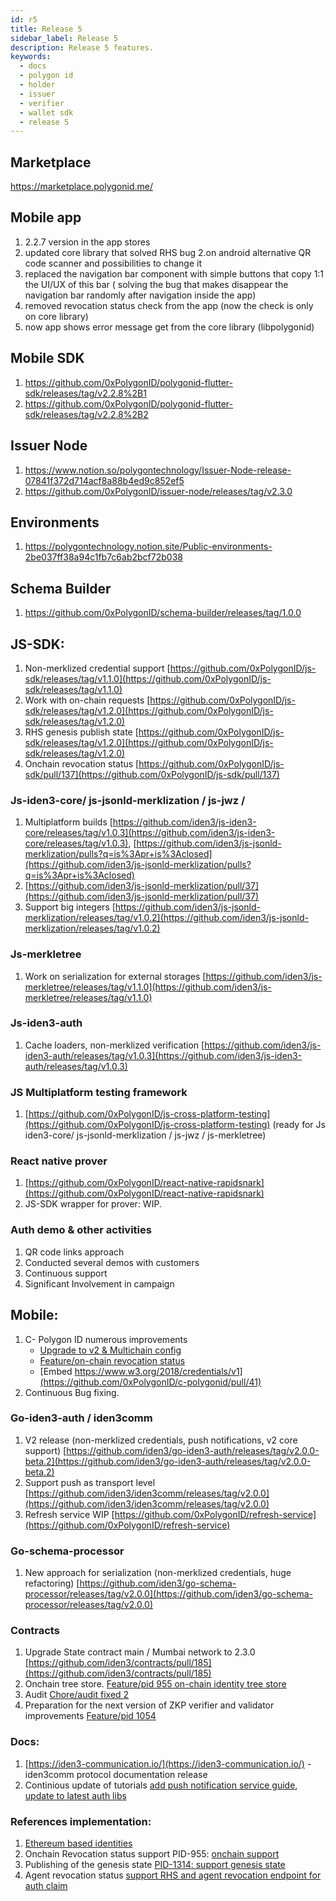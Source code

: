 ```yaml
---
id: r5
title: Release 5
sidebar_label: Release 5
description: Release 5 features.
keywords:
  - docs
  - polygon id
  - holder
  - issuer
  - verifier
  - wallet sdk
  - release 5
---
```


## Marketplace

https://marketplace.polygonid.me/

## Mobile app

1. 2.2.7 version in the app stores
2. updated core library that solved RHS bug
   2.on android alternative QR code scanner and possibilities to change it
3. replaced the navigation bar component with simple buttons that copy 1:1 the UI/UX of this bar ( solving the bug that makes disappear the navigation bar randomly after navigation inside the app)
4. removed revocation status check from the app (now the check is only on core library)
5. now app shows error message get from the core library (libpolygonid)

## Mobile SDK

1. https://github.com/0xPolygonID/polygonid-flutter-sdk/releases/tag/v2.2.8%2B1
2. https://github.com/0xPolygonID/polygonid-flutter-sdk/releases/tag/v2.2.8%2B2

## Issuer Node

1. https://www.notion.so/polygontechnology/Issuer-Node-release-07841f372d714acf8a88b4ed9c852ef5
2. https://github.com/0xPolygonID/issuer-node/releases/tag/v2.3.0

## Environments

1. https://polygontechnology.notion.site/Public-environments-2be037ff38a94c1fb7c6ab2bcf72b038

## Schema Builder

1. https://github.com/0xPolygonID/schema-builder/releases/tag/1.0.0

## JS-SDK:

1. Non-merklized credential support [https://github.com/0xPolygonID/js-sdk/releases/tag/v1.1.0](https://github.com/0xPolygonID/js-sdk/releases/tag/v1.1.0)
2. Work with on-chain requests [https://github.com/0xPolygonID/js-sdk/releases/tag/v1.2.0](https://github.com/0xPolygonID/js-sdk/releases/tag/v1.2.0)
3. RHS genesis publish state [https://github.com/0xPolygonID/js-sdk/releases/tag/v1.2.0](https://github.com/0xPolygonID/js-sdk/releases/tag/v1.2.0)
4. Onchain revocation status [https://github.com/0xPolygonID/js-sdk/pull/137](https://github.com/0xPolygonID/js-sdk/pull/137)

### Js-iden3-core/ js-jsonld-merklization / js-jwz /

1. Multiplatform builds [https://github.com/iden3/js-iden3-core/releases/tag/v1.0.3](https://github.com/iden3/js-iden3-core/releases/tag/v1.0.3), [https://github.com/iden3/js-jsonld-merklization/pulls?q=is%3Apr+is%3Aclosed](https://github.com/iden3/js-jsonld-merklization/pulls?q=is%3Apr+is%3Aclosed)
2. [https://github.com/iden3/js-jsonld-merklization/pull/37](https://github.com/iden3/js-jsonld-merklization/pull/37)
3. Support big integers [https://github.com/iden3/js-jsonld-merklization/releases/tag/v1.0.2](https://github.com/iden3/js-jsonld-merklization/releases/tag/v1.0.2)

### Js-merkletree

1. Work on serialization for external storages [https://github.com/iden3/js-merkletree/releases/tag/v1.1.0](https://github.com/iden3/js-merkletree/releases/tag/v1.1.0)

### Js-iden3-auth

1. Cache loaders, non-merklized verification [https://github.com/iden3/js-iden3-auth/releases/tag/v1.0.3](https://github.com/iden3/js-iden3-auth/releases/tag/v1.0.3)

### JS Multiplatform testing framework

1. [https://github.com/0xPolygonID/js-cross-platform-testing](https://github.com/0xPolygonID/js-cross-platform-testing) (ready for Js iden3-core/ js-jsonld-merklization / js-jwz / js-merkletree)

### React native prover

1. [https://github.com/0xPolygonID/react-native-rapidsnark](https://github.com/0xPolygonID/react-native-rapidsnark)
2. JS-SDK wrapper for prover: WIP.

### Auth demo & other activities

1. QR code links approach
2. Conducted several demos with customers
3. Continuous support
4. Significant Involvement in campaign

## Mobile:

1. C- Polygon ID numerous improvements
   - [Upgrade to v2 & Multichain config](https://github.com/0xPolygonID/c-polygonid/pull/37)
   - [Feature/on-chain revocation status](https://github.com/0xPolygonID/c-polygonid/pull/34)
   - [Embed https://www.w3.org/2018/credentials/v1](https://github.com/0xPolygonID/c-polygonid/pull/41)
2. Continuous Bug fixing.

### Go-iden3-auth / iden3comm

1. V2 release (non-merklized credentials, push notifications, v2 core support) [https://github.com/iden3/go-iden3-auth/releases/tag/v2.0.0-beta.2](https://github.com/iden3/go-iden3-auth/releases/tag/v2.0.0-beta.2)
2. Support push as transport level [https://github.com/iden3/iden3comm/releases/tag/v2.0.0](https://github.com/iden3/iden3comm/releases/tag/v2.0.0)
3. Refresh service WIP [https://github.com/0xPolygonID/refresh-service](https://github.com/0xPolygonID/refresh-service)

### Go-schema-processor

1. New approach for serialization (non-merklized credentials, huge refactoring) [https://github.com/iden3/go-schema-processor/releases/tag/v2.0.0](https://github.com/iden3/go-schema-processor/releases/tag/v2.0.0)

### Contracts

1. Upgrade State contract main / Mumbai network to 2.3.0 [https://github.com/iden3/contracts/pull/185](https://github.com/iden3/contracts/pull/185)
2. Onchain tree store. [Feature/pid 955 on-chain identity tree store](https://github.com/iden3/contracts/pull/180)
3. Audit [Chore/audit fixed 2](https://github.com/iden3/contracts/pull/177)
4. Preparation for the next version of ZKP verifier and validator improvements [Feature/pid 1054](https://github.com/iden3/contracts/pull/170)

### Docs:

1. [https://iden3-communication.io/](https://iden3-communication.io/) - iden3comm protocol documentation
   release
2. Continious update of tutorials [add push notification service guide](https://devs.polygonid.com/docs/wallet/push-notification/), [update to latest auth libs](https://github.com/0xPolygonID/tutorials/pull/87)

### References implementation:

1. [Ethereum based identities](https://github.com/iden3/identity-server/pull/287)
2. Onchain Revocation status support PID-955: [onchain support](https://github.com/iden3/identity-server/pull/305)
3. Publishing of the genesis state [PID-1314: support genesis state](https://github.com/iden3/identity-server/pull/292)
4. Agent revocation status [support RHS and agent revocation endpoint for auth claim](https://github.com/iden3/identity-server/pull/290)
